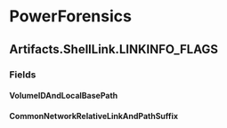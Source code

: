 ﻿# PowerForensics


## Artifacts.ShellLink.LINKINFO_FLAGS

### Fields

#### VolumeIDAndLocalBasePath

#### CommonNetworkRelativeLinkAndPathSuffix
